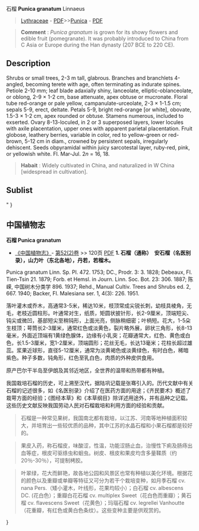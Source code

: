 石榴 **Punica granatum** Linnaeus

> [Lythraceae](http://www.iplant.cn/info/Lythraceae?t=foc) - [PDF](http://www.iplant.cn/foc/pdf/Lythraceae.pdf)>>[Punica](http://www.iplant.cn/info/Punica?t=foc) - [PDF](http://www.iplant.cn/foc/pdf/Punica.pdf)


> **Comment** : 
> *Punica granatum* is grown for its showy flowers and edible fruit (pomegranate). It was probably introduced to China from C Asia or Europe during the Han dynasty (207 BCE to 220 CE).

## Description

Shrubs or small trees, 2-3 m tall, glabrous. Branches and branchlets 4-angled, becoming terete with age, often terminating as indurate spines. Petiole 2-10 mm; leaf blade adaxially shiny, lanceolate, elliptic-oblanceolate, or oblong, 2-9 × 1-2 cm, base attenuate, apex obtuse or mucronate. Floral tube red-orange or pale yellow, campanulate-urceolate, 2-3 × 1-1.5 cm; sepals 5-9, erect, deltate. Petals 5-9, bright red-orange [or white], obovate, 1.5-3 × 1-2 cm, apex rounded or obtuse. Stamens numerous, included to exserted. Ovary 8-13-loculed, in 2 or 3 superposed layers, lower locules with axile placentation, upper ones with apparent parietal placentation. Fruit globose, leathery berries, variable in color, red to yellow-green or red-brown, 5-12 cm in diam., crowned by persistent sepals, irregularly dehiscent. Seeds obpyramidal within juicy sarcotestal layer, ruby-red, pink, or yellowish white. Fl. Mar-Jul. 2*n* = 16, 18.


> **Habait** : 
> Widely cultivated in China, and naturalized in W China [widespread in cultivation].


## Sublist
"
}
## 中国植物志



**石榴 Punica granatum**

* [《中国植物志》](http://www.iplant.cn/frps)- [第52(2)卷](http://www.iplant.cn/frps/vol/52(2)) >> 120页 [PDF](http://www.iplant.cn/frps/pdf/52(2)/120.PDF)
**1. 石榴（通称）　安石榴（名医别录），山力叶（东北各地），丹若，若榴木。**

Punica granatum Linn. Sp. Pl. 472. 1753; DC., Prodr. 3: 3. 1828; Debeaux, Fl. Tien-Tsin 21. 1879; Forb. et Hemsl. in Journ. Linn. Soc. Bot. 23: 306. 1887; 陈嵘, 中国树木分类学 896. 1937; Rehd., Manual Cultiv. Trees and Shrubs ed. 2, 667. 1940; Backer, Fl. Malesiana ser. 1, 4(3): 226. 1951.

落叶灌木或乔木，高通常3-5米，稀达10米，枝顶常成尖锐长刺，幼枝具棱角，无毛，老枝近圆柱形。叶通常对生，纸质，矩圆状披针形，长2-9厘米，顶端短尖、钝尖或微凹，基部短尖至稍钝形，上面光亮，侧脉稍细密；叶柄短。花大，1-5朵生枝顶；萼筒长2-3厘米，通常红色或淡黄色，裂片略外展，卵状三角形，长8-13毫米，外面近顶端有1黄绿色腺体，边缘有小乳突；花瓣通常大，红色、黄色或白色，长1.5-3厘米，宽1-2厘米，顶端圆形；花丝无毛，长达13毫米；花柱长超过雄蕊。浆果近球形，直径5-12厘米，通常为淡黄褐色或淡黄绿色，有时白色，稀暗紫色。种子多数，钝角形，红色至乳白色，肉质的外种皮供食用。

原产巴尔干半岛至伊朗及其邻近地区，全世界的温带和热带都有种植。

我国栽培石榴的历史，可上溯至汉代，据陆巩记载是张骞引入的。历代文献中有关石榴的记述很多，如《名医别录》介绍了在医药方面的用途；《齐民要术》概述了栽萼方面的经验；《图经本草》和《本草纲目》除详述用途外，并有品种之记载。这些历史文献反映我国劳动人民对石榴栽培和利用方面的经验和贡献。

> 石榴是一种常见果树，我国南北都有栽培，以江苏、河南等地种植面积较大，并培育出一些较优质的品种，其中江苏的水晶石榴和小果石榴都是较好的。

> 果皮入药，称石榴皮，味酸涩，性温，功能涩肠止血，治慢性下痢及肠痔出血等症，根皮可驱绦虫和蛔虫。树皮、根皮和果皮均含多量鞣质（约20％-30％），可提制栲胶。

> 叶翠绿，花大而鲜艳，故各地公园和风景区也常有种植以美化环境。根据花的颜色以及重瓣或单瓣等特征又可分为若干个栽培变种，如月季石榴 cv. nana Pers.（矮小灌木，叶线形，花果均较小）；白石榴 cv. albescens DC. (花白色）；重瓣白花石榴 cv. multiplex Sweet（花白色而重瓣）；黄石榴 cv. flavescens Sweet（花黄色）；玛瑙石榴 cv. legrellei Vanhoutte（花重瓣，有红色或黄白色条纹）。这些变种主要是供观赏的。



}